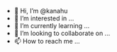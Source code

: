 - 👋 Hi, I’m @kanahu
- 👀 I’m interested in ...
- 🌱 I’m currently learning ...
- 💞️ I’m looking to collaborate on ...
- 📫 How to reach me ...

<!---
kanahu/kanahu is a ✨ special ✨ repository because its `README.md` (this file) appears on your GitHub profile.
You can click the Preview link to take a look at your changes.
--->
